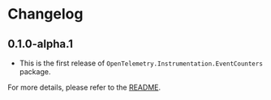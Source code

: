 # Changelog

## 0.1.0-alpha.1

* This is the first release of `OpenTelemetry.Instrumentation.EventCounters` package.

For more details, please refer to the [README](README.md).
